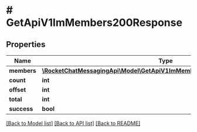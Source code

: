 # # GetApiV1ImMembers200Response

## Properties

Name | Type | Description | Notes
------------ | ------------- | ------------- | -------------
**members** | [**\RocketChatMessagingApi\Model\GetApiV1ImMembers200ResponseMembersInner[]**](GetApiV1ImMembers200ResponseMembersInner.md) |  | [optional]
**count** | **int** |  | [optional]
**offset** | **int** |  | [optional]
**total** | **int** |  | [optional]
**success** | **bool** |  | [optional]

[[Back to Model list]](../../README.md#models) [[Back to API list]](../../README.md#endpoints) [[Back to README]](../../README.md)
